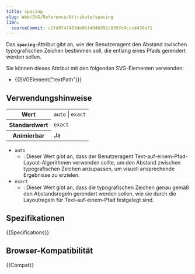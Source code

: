 ```yaml
---
title: spacing
slug: Web/SVG/Reference/Attribute/spacing
l10n:
  sourceCommit: c2fd97474834e061404b992c8397d4ccc4439a71
---
```


Das **`spacing`**-Attribut gibt an, wie der Benutzeragent den Abstand zwischen typografischen Zeichen bestimmen soll, die entlang eines Pfads gerendert werden sollen.

Sie können dieses Attribut mit den folgenden SVG-Elementen verwenden:

- {{SVGElement("textPath")}}

## Verwendungshinweise

<table class="properties">
  <tbody>
    <tr>
      <th scope="row">Wert</th>
      <td><code>auto</code> | <code>exact</code></td>
    </tr>
    <tr>
      <th scope="row">Standardwert</th>
      <td><code>exact</code></td>
    </tr>
    <tr>
      <th scope="row">Animierbar</th>
      <td>Ja</td>
    </tr>
  </tbody>
</table>

- `auto`
  - : Dieser Wert gibt an, dass der Benutzeragent Text-auf-einem-Pfad-Layout-Algorithmen verwenden sollte, um den Abstand zwischen typografischen Zeichen anzupassen, um visuell ansprechende Ergebnisse zu erzielen.
- `exact`
  - : Dieser Wert gibt an, dass die typografischen Zeichen genau gemäß den Abstandsregeln gerendert werden sollen, wie sie durch die Layoutregeln für Text-auf-einem-Pfad festgelegt sind.

## Spezifikationen

{{Specifications}}

## Browser-Kompatibilität

{{Compat}}
